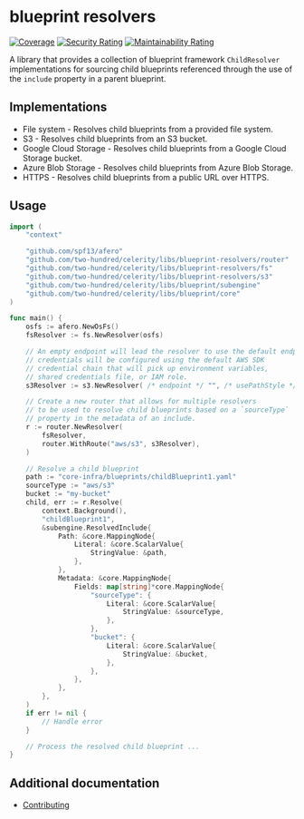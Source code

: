 # blueprint resolvers

[![Coverage](https://sonarcloud.io/api/project_badges/measure?project=two-hundred_celerity-blueprint-resolvers&metric=coverage)](https://sonarcloud.io/summary/new_code?id=two-hundred_celerity-blueprint-resolvers)
[![Security Rating](https://sonarcloud.io/api/project_badges/measure?project=two-hundred_celerity-blueprint-resolvers&metric=security_rating)](https://sonarcloud.io/summary/new_code?id=two-hundred_celerity-blueprint-resolvers)
[![Maintainability Rating](https://sonarcloud.io/api/project_badges/measure?project=two-hundred_celerity-blueprint-resolvers&metric=sqale_rating)](https://sonarcloud.io/summary/new_code?id=two-hundred_celerity-blueprint-resolvers)

A library that provides a collection of blueprint framework `ChildResolver` implementations for sourcing child blueprints referenced through the use of the `include` property in a parent blueprint.

## Implementations

- File system - Resolves child blueprints from a provided file system.
- S3 - Resolves child blueprints from an S3 bucket.
- Google Cloud Storage - Resolves child blueprints from a Google Cloud Storage bucket.
- Azure Blob Storage - Resolves child blueprints from Azure Blob Storage.
- HTTPS - Resolves child blueprints from a public URL over HTTPS.

## Usage

```go
import (
    "context"

	"github.com/spf13/afero"
    "github.com/two-hundred/celerity/libs/blueprint-resolvers/router"
    "github.com/two-hundred/celerity/libs/blueprint-resolvers/fs"
    "github.com/two-hundred/celerity/libs/blueprint-resolvers/s3"
    "github.com/two-hundred/celerity/libs/blueprint/subengine"
    "github.com/two-hundred/celerity/libs/blueprint/core"
)

func main() {
    osfs := afero.NewOsFs()
    fsResolver := fs.NewResolver(osfs)

    // An empty endpoint will lead the resolver to use the default endpoint,
    // credentials will be configured using the default AWS SDK
    // credential chain that will pick up environment variables,
    // shared credentials file, or IAM role.
    s3Resolver := s3.NewResolver( /* endpoint */ "", /* usePathStyle */ false)

    // Create a new router that allows for multiple resolvers
    // to be used to resolve child blueprints based on a `sourceType`
    // property in the metadata of an include.
    r := router.NewResolver(
        fsResolver,
        router.WithRoute("aws/s3", s3Resolver),
    )

    // Resolve a child blueprint
    path := "core-infra/blueprints/childBlueprint1.yaml"
    sourceType := "aws/s3"
    bucket := "my-bucket"
    child, err := r.Resolve(
        context.Background(),
        "childBlueprint1",
        &subengine.ResolvedInclude{
            Path: &core.MappingNode{
                Literal: &core.ScalarValue{
                    StringValue: &path,
                },
            },
            Metadata: &core.MappingNode{
                Fields: map[string]*core.MappingNode{
                    "sourceType": {
                        Literal: &core.ScalarValue{
                            StringValue: &sourceType,
                        },
                    },
                    "bucket": {
                        Literal: &core.ScalarValue{
                            StringValue: &bucket,
                        },
                    },
                },
            },
        },
    )
    if err != nil {
        // Handle error
    }

    // Process the resolved child blueprint ...
}
```

## Additional documentation

- [Contributing](docs/CONTRIBUTING.md)
